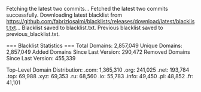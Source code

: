 Fetching the latest two commits...
Fetched the latest two commits successfully.
Downloading latest blacklist from https://github.com/fabriziosalmi/blacklists/releases/download/latest/blacklist.txt...
Blacklist saved to blacklist.txt.
Previous blacklist saved to previous_blacklist.txt.

=== Blacklist Statistics ===
Total Domains: 2,857,049
Unique Domains: 2,857,049
Added Domains Since Last Version: 290,472
Removed Domains Since Last Version: 455,339

Top-Level Domain Distribution:
  .com: 1,365,310
  .org: 241,025
  .net: 193,784
  .top: 69,988
  .xyz: 69,353
  .ru: 68,560
  .io: 55,783
  .info: 49,450
  .pl: 48,852
  .fr: 41,101
